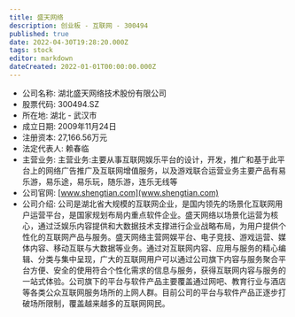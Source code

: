 ```yaml
---
title: 盛天网络
description: 创业板 - 互联网 - 300494
published: true
date: 2022-04-30T19:28:20.000Z
tags: stock
editor: markdown
dateCreated: 2022-01-01T00:00:00.000Z
---
```


- 公司名称: 湖北盛天网络技术股份有限公司
- 股票代码: 300494.SZ
- 所在地: 湖北 - 武汉市
- 成立日期: 2009年11月24日
- 注册资本: 27,166.56万元
- 法定代表人: 赖春临
- 主营业务: 主营业务:主要从事互联网娱乐平台的设计，开发，推广和基于此平台上的网络广告推广及互联网增值服务，以及游戏联合运营业务主要产品有易乐游，易乐途，易乐玩，随乐游，连乐无线等
- 公司官网: [www.shengtian.com](www.shengtian.com)
- 公司介绍: 公司是湖北省大规模的互联网企业，是国内领先的场景化互联网用户运营平台，是国家规划布局内重点软件企业。盛天网络以场景化运营为核心，通过泛娱乐内容提供和大数据技术支撑进行企业战略布局，为用户提供个性化的互联网产品与服务。盛天网络主营网娱平台、电子竞技、游戏运营、媒体内容、移动互联与大数据等业务。通过对互联网内容、应用与服务的精心编辑、分类与集中呈现，广大的互联网用户可以通过公司旗下内容与服务聚合平台方便、安全的使用符合个性化需求的信息与服务，获得互联网内容与服务的一站式体验。公司旗下的平台与软件产品主要覆盖通过网吧、教育行业与酒店等各类公众互联网服务场所的上网人群。目前公司的平台与软件产品正逐步打破场所限制，覆盖越来越多的互联网网民。


